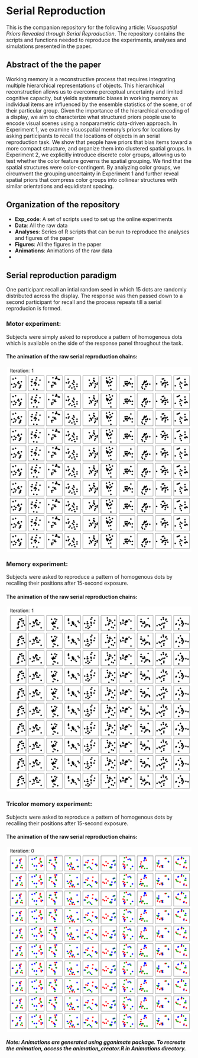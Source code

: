 # Serial Reproduction
This is the companion repository for the following article: *Visuospatial Priors Revealed through Serial Reproduction*. The repository contains the scripts and functions needed to reproduce the experiments, analyses and simulations presented in the paper.

## Abstract of the the paper
Working memory is a reconstructive process that requires integrating multiple hierarchical representations of objects. This hierarchical reconstruction allows us to overcome perceptual uncertainty and limited cognitive capacity, but yields systematic biases in working memory as individual items are influenced by the ensemble statistics of the scene, or of their particular group. Given the importance of the hierarchical encoding of a display, we aim to characterize what structured priors people use to encode visual scenes using a nonparametric data-driven approach. In Experiment 1, we examine visuospatial memory’s priors for locations by asking participants to recall the locations of objects in an serial reproduction task. We show that people have priors that bias items toward a more compact structure, and organize them into clustered spatial groups. In Experiment 2, we explicitly introduce discrete color groups, allowing us to test whether the color feature governs the spatial grouping. We find that the spatial structures were color-contingent. By analyzing color groups, we circumvent the grouping uncertainty in Experiment 1 and further reveal spatial priors that compress color groups into collinear structures with similar orientations and equidistant spacing. 

## Organization of the repository
* **Exp_code**: A set of scripts used to set up the online experiments
* **Data**: All the raw data
* **Analyses**: Series of R scripts that can be run to reproduce the analyses and figures of the paper
* **Figures**: All the figures in the paper
* **Animations**: Animations of the raw data
* 
## Serial reproduction paradigm
One participant recall an intial random seed in which 15 dots are randomly distributed across the display. The response was then passed down to a second participant for recall and the process repeats till a serial reproducion is formed.

### Motor experiment: 
Subjects were simply asked to reproduce a pattern of homogenous dots which is available on the side of the response panel throughout the task.

#### The animation of the raw serial reproduction chains:

<p align="center">
  <img src="Animations/homogenous_motor.gif" width="500" align="middle">
</p>

### Memory experiment: 
Subjects were asked to reproduce a pattern of homogenous dots by recalling their positions after 15-second exposure.

#### The animation of the raw serial reproduction chains:

<p align="center">
  <img src="Animations/homogenous_memory.gif" width="500" align="middle">
</p>

### Tricolor memory experiment: 
Subjects were asked to reproduce a pattern of homogenous dots by recalling their positions after 15-second exposure.

#### The animation of the raw serial reproduction chains:

<p align="center">
  <img src="Animations/color_memory.gif" width="500" align="middle">
</p>

##### Note: Animations are generated using gganimate package. To recreate the animation, access the animation_creator.R in Animations directory.
